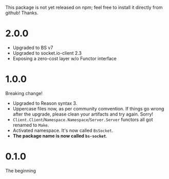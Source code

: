 This package is not yet released on npm; feel free to install it directly from github! Thanks.

# 2.0.0

- Upgraded to BS v7
- Upgraded to socket.io-client 2.3
- Exposing a zero-cost layer w/o Functor interface

# 1.0.0

Breaking change!

- Upgraded to Reason syntax 3.
- Uppercase files now, as per community comvention. If things go wrong after the upgrade, please clean your artifacts and try again. Sorry!
- `Client.Client`/`Namespace.Namespace`/`Server.Server` functors all got renamed to `Make`.
- Activated namespace. It's now called `BsSocket`.
- **The package name is now called `bs-socket`**.

# 0.1.0

The beginning
